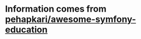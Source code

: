 # Information comes from [pehapkari/awesome-symfony-education](https://github.com/pehapkari/awesome-symfony-education)

